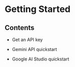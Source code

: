# Getting Started

## Contents

- Get an API key

- Gemini API quickstart

- Google AI Studio quickstart

